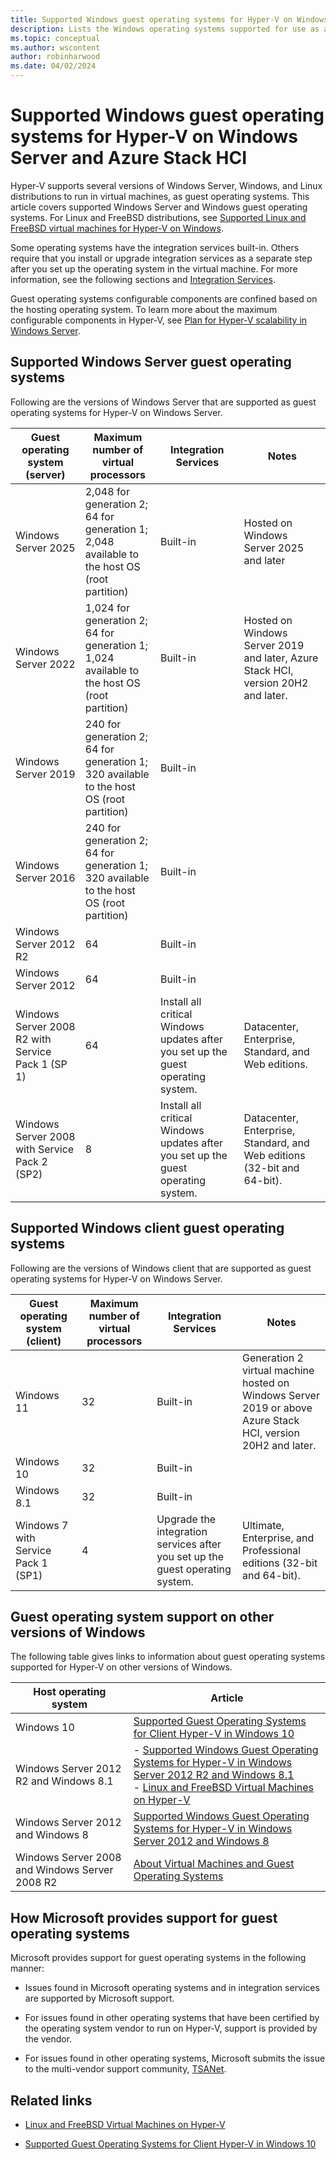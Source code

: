 ```yaml
---
title: Supported Windows guest operating systems for Hyper-V on Windows Server and Azure Stack HCI
description: Lists the Windows operating systems supported for use as a guest in a virtual machine. Also gives links to similar articles for previous versions of Hyper-V.
ms.topic: conceptual
ms.author: wscontent
author: robinharwood
ms.date: 04/02/2024
---
```

# Supported Windows guest operating systems for Hyper-V on Windows Server and Azure Stack HCI

Hyper-V supports several versions of Windows Server, Windows, and Linux distributions to run in virtual machines, as guest operating systems. This article covers supported Windows Server and Windows guest operating systems. For Linux and FreeBSD distributions, see [Supported Linux and FreeBSD virtual machines for Hyper-V on Windows](Supported-Linux-and-FreeBSD-virtual-machines-for-Hyper-V-on-Windows.md).

Some operating systems have the integration services built-in. Others require that you install or upgrade integration services as a separate step after you set up the operating system in the virtual machine. For more information, see the following sections and [Integration Services](/virtualization/hyper-v-on-windows/reference/integration-services).

Guest operating systems configurable components are confined based on the hosting operating system. To learn more about the maximum configurable components in Hyper-V, see [Plan for Hyper-V scalability in Windows Server](plan/plan-hyper-v-scalability-in-windows-server.md).

## Supported Windows Server guest operating systems

Following are the versions of Windows Server that are supported as guest operating systems for Hyper-V on Windows Server.

|Guest operating system (server)|Maximum number of virtual processors|Integration Services|Notes|
|-------------------------------------|----------------------------------------|------------------------|---------|
|Windows Server 2025 |2,048 for generation 2;<br>64 for generation 1;<br>2,048 available to the host OS (root partition)|Built-in| Hosted on Windows Server 2025 and later |
|Windows Server 2022 |1,024 for generation 2;<br>64 for generation 1;<br>1,024 available to the host OS (root partition)|Built-in| Hosted on Windows Server 2019 and later, Azure Stack HCI, version 20H2 and later.|
|Windows Server 2019 |240 for generation 2;<br>64 for generation 1;<br>320 available to the host OS (root partition)|Built-in||
|Windows Server 2016 |240 for generation 2;<br>64 for generation 1;<br>320 available to the host OS (root partition)|Built-in||
|Windows Server 2012 R2 |64|Built-in||
|Windows Server 2012 |64|Built-in||
|Windows Server 2008 R2 with Service Pack 1 (SP 1)|64|Install all critical Windows updates after you set up the guest operating system.|Datacenter, Enterprise, Standard, and Web editions.|
|Windows Server 2008 with Service Pack 2 (SP2)|8|Install all critical Windows updates after you set up the guest operating system.|Datacenter, Enterprise, Standard, and Web editions (32-bit and 64-bit).|

## Supported Windows client guest operating systems

Following are the versions of Windows client that are supported as guest operating systems for Hyper-V on Windows Server.

| Guest operating system (client) | Maximum number of virtual processors | Integration Services | Notes |
|--|--|--|--|
| Windows 11 | 32 | Built-in | Generation 2 virtual machine hosted on Windows Server 2019 or above <br/> Azure Stack HCI, version 20H2 and later. |
| Windows 10 | 32 | Built-in |  |
| Windows 8.1 | 32 | Built-in |  |
| Windows 7 with Service Pack 1 (SP1) | 4 | Upgrade the integration services after you set up the guest operating system. | Ultimate, Enterprise, and Professional editions (32-bit and 64-bit). |

## Guest operating system support on other versions of Windows

The following table gives links to information about guest operating systems supported for Hyper-V on other versions of Windows.

|Host operating system|Article|
|-------------------------|---------|
|Windows 10|[Supported Guest Operating Systems for Client Hyper-V in Windows 10](/virtualization/hyper-v-on-windows/about/supported-guest-os)|
|Windows Server 2012 R2 and Windows 8.1|-   [Supported Windows Guest Operating Systems for Hyper-V in Windows Server 2012 R2 and Windows 8.1](/previous-versions/windows/it-pro/windows-server-2012-R2-and-2012/dn792027(v=ws.11))<br />-   [Linux and FreeBSD Virtual Machines on Hyper-V](Supported-Linux-and-FreeBSD-virtual-machines-for-Hyper-V-on-Windows.md)|
|Windows Server 2012 and Windows 8|[Supported Windows Guest Operating Systems for Hyper-V in Windows Server 2012 and Windows 8](/previous-versions/windows/it-pro/windows-server-2012-R2-and-2012/dn792028(v=ws.11))|
|Windows Server 2008 and Windows Server 2008 R2|[About Virtual Machines and Guest Operating Systems](/previous-versions/windows/it-pro/windows-server-2008-R2-and-2008/cc794868(v=ws.10))|

## How Microsoft provides support for guest operating systems

Microsoft provides support for guest operating systems in the following manner:

- Issues found in Microsoft operating systems and in integration services are supported by Microsoft support.

- For issues found in other operating systems that have been certified by the operating system vendor to run on Hyper-V, support is provided by the vendor.

- For issues found in other operating systems, Microsoft submits the issue to the multi-vendor support community, [TSANet](https://www.tsanet.org/).

## Related links

- [Linux and FreeBSD Virtual Machines on Hyper-V](Supported-Linux-and-FreeBSD-virtual-machines-for-Hyper-V-on-Windows.md)

- [Supported Guest Operating Systems for Client Hyper-V in Windows 10](/virtualization/hyper-v-on-windows/about/supported-guest-os)
